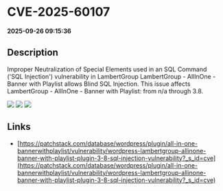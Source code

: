 # CVE-2025-60107

**2025-09-26 09:15:36**

## Description
Improper Neutralization of Special Elements used in an SQL Command ('SQL Injection') vulnerability in LambertGroup LambertGroup - AllInOne - Banner with Playlist allows Blind SQL Injection. This issue affects LambertGroup - AllInOne - Banner with Playlist: from n/a through 3.8.

![](https://img.shields.io/static/v1?label=Score&message=8.5&color=red)
![](https://img.shields.io/static/v1?label=Severity&message=HIGH&color=red)
![](https://img.shields.io/static/v1?label=CWE&message=SQL&color=green)

## Links
- [https://patchstack.com/database/wordpress/plugin/all-in-one-bannerwithplaylist/vulnerability/wordpress-lambertgroup-allinone-banner-with-playlist-plugin-3-8-sql-injection-vulnerability?_s_id=cve](https://patchstack.com/database/wordpress/plugin/all-in-one-bannerwithplaylist/vulnerability/wordpress-lambertgroup-allinone-banner-with-playlist-plugin-3-8-sql-injection-vulnerability?_s_id=cve)
